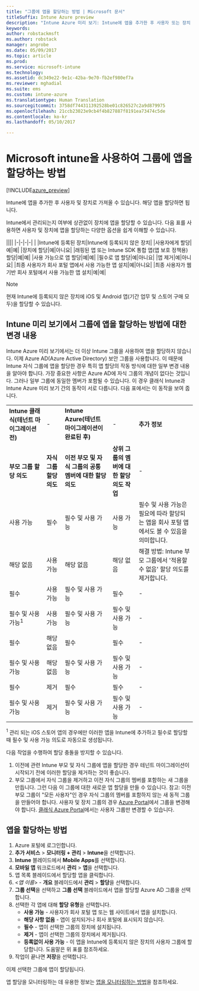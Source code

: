```yaml
---
title: "그룹에 앱을 할당하는 방법 | Microsoft 문서"
titleSuffix: Intune Azure preview
description: "Intune Azure 미리 보기: Intune에 앱을 추가한 후 사용자 또는 장치 그룹에 할당할 수 있습니다."
keywords: 
author: robstackmsft
ms.author: robstack
manager: angrobe
ms.date: 05/09/2017
ms.topic: article
ms.prod: 
ms.service: microsoft-intune
ms.technology: 
ms.assetid: dc349e22-9e1c-42ba-9e70-fb2ef980ef7a
ms.reviewer: mghadial
ms.suite: ems
ms.custom: intune-azure
ms.translationtype: Human Translation
ms.sourcegitcommit: 3758df744311392528be01c826527c2a9d879975
ms.openlocfilehash: 21ccb23023e9cb4f4b827887f8191ea73474c5de
ms.contentlocale: ko-kr
ms.lasthandoff: 05/10/2017

---
```


# <a name="how-to-assign-apps-to-groups-with-microsoft-intune"></a>Microsoft intune을 사용하여 그룹에 앱을 할당하는 방법

[!INCLUDE[azure_preview](../includes/azure_preview.md)]

Intune에 앱을 추가한 후 사용자 및 장치로 가져올 수 있습니다. 해당 앱을 할당하면 됩니다.

Intune에서 관리되는지 여부에 상관없이 장치에 앱을 할당할 수 있습니다. 다음 표를 사용하면 사용자 및 장치에 앱을 할당하는 다양한 옵션을 쉽게 이해할 수 있습니다.

||||
|-|-|-|-|
|&nbsp;|Intune에 등록된 장치|Intune에 등록되지 않은 장치|
|사용자에게 할당|예|예|
|장치에 할당|예|아니요|
|래핑된 앱 또는 Intune SDK 통합 앱(앱 보호 정책용) 할당|예|예|
|사용 가능으로 앱 할당|예|예|
|필수로 앱 할당|예|아니요|
|앱 제거|예|아니요|
|최종 사용자가 회사 포털 앱에서 사용 가능한 앱 설치|예|아니요|
|최종 사용자가 웹 기반 회사 포털에서 사용 가능한 앱 설치|예|예|

> [!NOTE]
> 현재 Intune에 등록되지 않은 장치에 iOS 및 Android 앱(기간 업무 및 스토어 구매 모두)을 할당할 수 있습니다.

## <a name="changes-to-how-you-assign-apps-to-groups-in-the-intune-preview"></a>Intune 미리 보기에서 그룹에 앱을 할당하는 방법에 대한 변경 내용

Intune Azure 미리 보기에서는 더 이상 Intune 그룹을 사용하여 앱을 할당하지 않습니다. 이제 Azure AD(Azure Active Directory) 보안 그룹을 사용합니다. 이 때문에 Intune 자식 그룹에 앱을 할당한 경우 특히 앱 할당의 작동 방식에 대한 일부 변경 내용을 알아야 합니다.
가장 중요한 사항은 Azure AD에 자식 그룹의 개념이 없다는 것입니다. 그러나 일부 그룹에 동일한 멤버가 포함될 수 있습니다. 이 경우 클래식 Intune과 Intune Azure 미리 보기 간의 동작이 서로 다릅니다. 다음 표에서는 이 동작을 보여 줍니다.

||||||
|-|-|-|-|-|
|**Intune 클래식(테넌트 마이그레이션 전)**|-|**Intune Azure(테넌트 마이그레이션이 완료된 후)**|-|**추가 정보**|
|**부모 그룹 할당 의도**|**자식 그룹 할당 의도**|**이전 부모 및 자식 그룹의 공통 멤버에 대한 할당 의도**|**상위 그룹의 멤버에 대한 할당 의도 작업**|-|    
|사용 가능|필수|필수 및 사용 가능|사용 가능|필수 및 사용 가능은 필요에 따라 할당되는 앱을 회사 포털 앱에서도 볼 수 있음을 의미합니다.
|해당 없음|사용 가능|해당 없음|해당 없음|해결 방법: Intune 부모 그룹에서 '적용할 수 없음' 할당 의도를 제거합니다.
|필수|사용 가능|필수 및 사용 가능|필수|-|
|필수 및 사용 가능<sup>1</sup>|사용 가능|필수 및 사용 가능|필수 및 사용 가능|-|    
|필수|해당 없음|필수|필수|-|    
|필수 및 사용 가능|해당 없음|필수 및 사용 가능|필수 및 사용 가능|-|    
|필수|제거|필수|필수|-|    
|필수 및 사용 가능|제거|필수 및 사용 가능|필수 및 사용 가능|-|
<sup>1</sup> 관리 되는 iOS 스토어 앱의 경우에만 이러한 앱을 Intune에 추가하고 필수로 할당할 때 필수 및 사용 가능 의도로 자동으로 생성됩니다.

다음 작업을 수행하여 할당 충돌을 방지할 수 있습니다.

1.    이전에 관련 Intune 부모 및 자식 그룹에 앱을 할당한 경우 테넌트 마이그레이션이 시작되기 전에 이러한 할당을 제거하는 것이 좋습니다.
2.    부모 그룹에서 자식 그룹을 제거하고 이전 자식 그룹의 멤버를 포함하는 새 그룹을 만듭니다. 그런 다음 이 그룹에 대한 새로운 앱 할당을 만들 수 있습니다.
참고: 이전 부모 그룹이 "모든 사용자"인 경우 자식 그룹의 멤버를 포함하지 않는 새 동적 그룹을 만들어야 합니다.
사용자 및 장치 그룹의 경우 [Azure Portal](https://portal.azure.com/)에서 그룹을 변경해야 합니다. [클래식 Azure Portal](https://manage.windowsazure.com/)에서는 사용자 그룹만 변경할 수 있습니다.


## <a name="how-to-assign-an-app"></a>앱을 할당하는 방법

1. Azure 포털에 로그인합니다.
2. **추가 서비스** > **모니터링 + 관리** > **Intune**을 선택합니다.
3. **Intune** 블레이드에서 **Mobile Apps**를 선택합니다.
1. **모바일 앱** 워크로드에서 **관리** > **앱**을 선택합니다.
2. 앱 목록 블레이드에서 할당할 앱을 클릭합니다.
3. <*앱 이름*> - **개요** 블레이드에서 **관리** > **할당**을 선택합니다.
4. **그룹 선택**을 선택하고 **그룹 선택** 블레이드에서 앱을 할당할 Azure AD 그룹을 선택합니다.
5. 선택한 각 앱에 대해 **할당 유형**을 선택합니다.
    - **사용 가능** - 사용자가 회사 포털 앱 또는 웹 사이트에서 앱을 설치합니다.
    - **해당 사항 없음** - 앱이 설치되거나 회사 포털에 표시되지 않습니다.
    - **필수** - 앱이 선택한 그룹의 장치에 설치됩니다.
    - **제거** - 앱이 선택한 그룹의 장치에서 제거됩니다.
    - **등록없이 사용 가능** - 이 앱을 Intune에 등록되지 않은 장치의 사용자 그룹에 할당합니다. 도움말은 위 표를 참조하세요.
6. 작업이 끝나면 **저장**을 선택합니다.

이제 선택한 그룹에 앱이 할당됩니다.

앱 할당을 모니터링하는 데 유용한 정보는 [앱을 모니터링하는 방법](monitor-apps.md)을 참조하세요.

